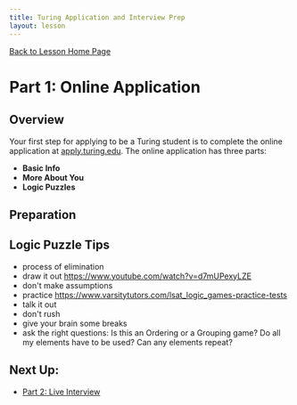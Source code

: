```yaml
---
title: Turing Application and Interview Prep
layout: lesson
---
```


<a href="../">Back to Lesson Home Page</a>

# Part 1: Online Application

## Overview

Your first step for applying to be a Turing student is to complete the online application at <a target="blank" href="apply.turing.edu">apply.turing.edu</a>. The online application has three parts:

- **Basic Info**
- **More About You**
- **Logic Puzzles**

## Preparation

## Logic Puzzle Tips
- process of elimination
- draw it out https://www.youtube.com/watch?v=d7mUPexyLZE
- don't make assumptions
- practice https://www.varsitytutors.com/lsat_logic_games-practice-tests
- talk it out 
- don't rush
- give your brain some breaks
- ask the right questions: Is this an Ordering or a Grouping game?
Do all my elements have to be used?
Can any elements repeat?

## Next Up:
- [Part 2: Live Interview](../live-interview)